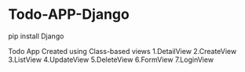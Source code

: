 # Todo-APP-Django

pip install Django


Todo App Created using Class-based views
1.DetailView
2.CreateView
3.ListView
4.UpdateView
5.DeleteView
6.FormView
7.LoginView

